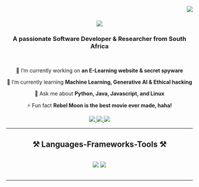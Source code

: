 <img align="right" src="https://visitor-badge.laobi.icu/badge?page_id=salesp07.salesp07" />

<h1 align="center">
    <img src="https://readme-typing-svg.herokuapp.com/?font=Righteous&size=35&center=true&vCenter=true&width=500&height=70&duration=4000&lines=Hi+There!+👋;+I'm+Lesedi+Skosana!;" />
</h1>

<h3 align="center">A passionate Software Developer & Researcher from South Africa</h3>

<br/>

<div align="center">
 
 🔭 I’m currently working on **an E-Learning website & secret spyware**
 
 🌱 I’m currently learning **Machine Learning, Generative AI & Ethical hacking**

💬 Ask me about **Python, Java, Javascript, and Linux**

⚡ Fun fact **Rebel Moon is the best movie ever made, haha!**

 </div>
 
<div align="center"> 
  <a href="mailto:lesediking17@gmail.com">
    <img src="https://img.shields.io/badge/Gmail-333333?style=for-the-badge&logo=gmail&logoColor=red" />
  </a>
  <a href="https://www.linkedin.com/in/lesedi-skosana-21173726b/" target="_blank">
    <img src="https://img.shields.io/badge/LinkedIn-0077B5?style=for-the-badge&logo=linkedin&logoColor=white" target="_blank" />
  </a>
  <a href="https://github.com/ark-lesedium?tab=repositories" target="_blank">
     <img src="https://img.shields.io/badge/Portfolio-FF5722?style=for-the-badge&logo=todoist&logoColor=white" target="_blank" /> <!-- sqlite, safari, google-chrome are other good icon options -->
  </a>
</div>

 <hr/>
 
<h2 align="center">⚒️ Languages-Frameworks-Tools ⚒️</h2>
<br/>
<div align="center">
    <img src="https://skillicons.dev/icons?i=java,html,css,python,php,javascript,mysql,dotnet,c,cpp" />
    <img src="https://skillicons.dev/icons?i=linux,vscode,github,anaconda,eclipse,idea,pycharm,replit,ubuntu,visualstudio,django,vmware" /><br>
</div>

<br/>

<hr/>

<br/>

<br/>
